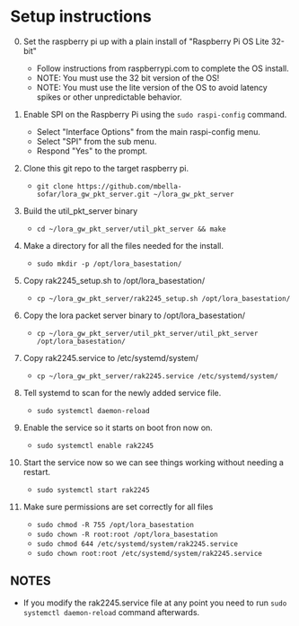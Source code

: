 # Setup instructions

0. Set the raspberry pi up with a plain install of "Raspberry Pi OS Lite 32-bit"
    - Follow instructions from raspberrypi.com to complete the OS install.
    - NOTE: You must use the 32 bit version of the OS!
    - NOTE: You must use the lite version of the OS to avoid latency spikes or other unpredictable behavior.

1. Enable SPI on the Raspberry Pi using the `sudo raspi-config` command.
   - Select "Interface Options" from the main raspi-config menu.
   - Select "SPI" from the sub menu.
   - Respond "Yes" to the prompt. 

2. Clone this git repo to the target raspberry pi.
    - `git clone https://github.com/mbella-sofar/lora_gw_pkt_server.git ~/lora_gw_pkt_server`

3. Build the util_pkt_server binary
    - `cd ~/lora_gw_pkt_server/util_pkt_server && make`

4. Make a directory for all the files needed for the install.
    - `sudo mkdir -p /opt/lora_basestation/`

5. Copy rak2245_setup.sh to /opt/lora_basestation/
    - `cp ~/lora_gw_pkt_server/rak2245_setup.sh /opt/lora_basestation/`

6. Copy the lora packet server binary to /opt/lora_basestation/
    - `cp ~/lora_gw_pkt_server/util_pkt_server/util_pkt_server /opt/lora_basestation/`

7. Copy rak2245.service to /etc/systemd/system/
    - `cp ~/lora_gw_pkt_server/rak2245.service /etc/systemd/system/`

8. Tell systemd to scan for the newly added service file.
    - `sudo systemctl daemon-reload`

9. Enable the service so it starts on boot fron now on.
    - `sudo systemctl enable rak2245`

10. Start the service now so we can see things working without needing a restart.
    - `sudo systemctl start rak2245`

11. Make sure permissions are set correctly for all files
    - `sudo chmod -R 755 /opt/lora_basestation`
    - `sudo chown -R root:root /opt/lora_basestation`
    - `sudo chmod 644 /etc/systemd/system/rak2245.service`
    - `sudo chown root:root /etc/systemd/system/rak2245.service`

## NOTES
   - If you modify the rak2245.service file at any point you need to run `sudo systemctl daemon-reload` command afterwards.
